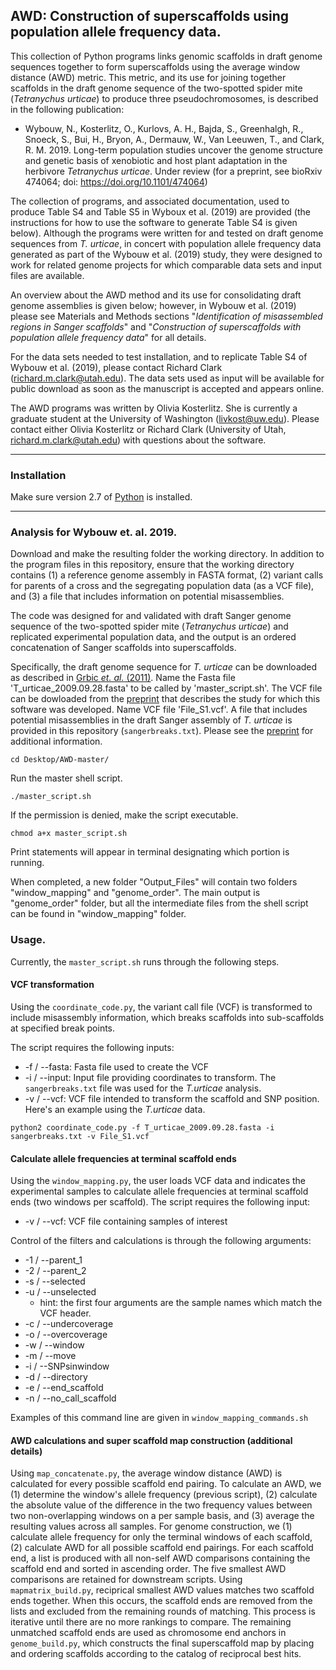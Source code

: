 ## AWD: Construction of superscaffolds using population allele frequency data. 

This collection of Python programs links genomic scaffolds in draft genome sequences together to form superscaffolds using the average window distance (AWD) metric. This metric, and its use for joining together scaffolds in the draft genome sequence of the two-spotted spider mite (*Tetranychus urticae*) to produce three pseudochromosomes, is described in the following publication:

- Wybouw, N., Kosterlitz, O., Kurlovs, A. H., Bajda, S., Greenhalgh, R., Snoeck, S., Bui, H., Bryon, A., Dermauw, W., Van Leeuwen, T., and Clark, R. M. 2019. Long-term population studies uncover the genome structure and genetic basis of xenobiotic and host plant adaptation in the herbivore *Tetranychus urticae*. Under review (for a preprint, see bioRxiv 474064; doi: https://doi.org/10.1101/474064)

The collection of programs, and associated documentation, used to produce Table S4 and Table S5 in Wyboux et al. (2019) are provided (the instructions for how to use the software to generate Table S4 is given below). Although the programs were written for and tested on draft genome sequences from *T. urticae*, in concert with population allele frequency data generated as part of the Wybouw et al. (2019) study, they were designed to work for related genome projects for which comparable data sets and input files are available.

An overview about the AWD method and its use for consolidating draft genome assemblies is given below; however, in Wybouw et al. (2019) please see Materials and Methods sections "*Identification of misassembled regions in Sanger scaffolds*" and "*Construction of superscaffolds with population allele frequency data*" for all details.

For the data sets needed to test installation, and to replicate Table S4 of Wybouw et al. (2019), please contact Richard Clark (richard.m.clark@utah.edu). The data sets used as input will be available for public download as soon as the manuscript is accepted and appears online.

The AWD programs was written by Olivia Kosterlitz. She is currently a graduate student at the University of Washington (livkost@uw.edu). Please contact either Olivia Kosterlitz or Richard Clark (University of Utah, richard.m.clark@utah.edu) with questions about the software.

---

### Installation

Make sure version 2.7 of [Python](https://www.python.org/download/releases/2.7/) is installed.

---

### Analysis for Wybouw et. al. 2019.

Download and make the resulting folder the working directory. In addition to the program files in this repository, ensure that the working directory contains (1) a reference genome assembly in FASTA format, (2) variant calls for parents of a cross and the segregating population data (as a VCF file), and (3) a file that includes information on potential misassemblies. 

The code was designed for and validated with draft Sanger genome sequence of the two-spotted spider mite (*Tetranychus urticae*) and replicated experimental population data, and the output is an ordered concatenation of Sanger scaffolds into superscaffolds. 

Specifically, the draft genome sequence for *T. urticae* can be downloaded as described in [Grbic *et. al.* (2011)](https://www.nature.com/articles/nature10640). Name the Fasta file 'T_urticae_2009.09.28.fasta' to be called by 'master_script.sh'. The VCF file can be dowloaded from the [preprint](https://doi.org/10.1101/474064) that describes the study for which this software was developed. Name VCF file 'File_S1.vcf'. A file that includes potential misassemblies in the draft Sanger assembly of *T. urticae* is provided in this repository (`sangerbreaks.txt`). Please see the [preprint](https://doi.org/10.1101/474064) for additional information. 

```
cd Desktop/AWD-master/
```
Run the master shell script.
```
./master_script.sh
```
If the permission is denied, make the script executable. 
```
chmod a+x master_script.sh
```
Print statements will appear in terminal designating which portion is running.

When completed, a new folder "Output_Files" will contain two folders "window_mapping" and "genome_order". The main output is "genome_order" folder, but all the intermediate files from the shell script can be found in "window_mapping" folder. 

### Usage. 

Currently, the `master_script.sh` runs through the following steps. 

#### VCF transformation

Using the `coordinate_code.py`, the variant call file (VCF) is transformed to include misassembly information, which breaks scaffolds into sub-scaffolds at specified break points. 

The script requires the following inputs:
- -f / --fasta: Fasta file used to create the VCF
- -i / --input: Input file providing coordinates to transform. The `sangerbreaks.txt` file was used for the *T.urticae* analysis.
- -v / --vcf: VCF file intended to transform the scaffold and SNP position. 
Here's an example using the *T.urticae* data. 
```
python2 coordinate_code.py -f T_urticae_2009.09.28.fasta -i sangerbreaks.txt -v File_S1.vcf
```

#### Calculate allele frequencies at terminal scaffold ends

Using the `window_mapping.py`, the user loads VCF data and indicates the experimental samples to calculate allele frequencies at terminal scaffold ends (two windows per scaffold). The script requires the following input:
- -v / --vcf: VCF file containing samples of interest

Control of the filters and calculations is through the following arguments:
- -1 / --parent_1
- -2 / --parent_2
- -s / --selected
- -u / --unselected
  - hint: the first four arguments are the sample names which match the VCF header. 
- -c / --undercoverage
- -o / --overcoverage
- -w / --window
- -m / --move
- -i / --SNPsinwindow
- -d / --directory
- -e / --end_scaffold
- -n / --no_call_scaffold

Examples of this command line are given in `window_mapping_commands.sh`

#### AWD calculations and super scaffold map construction (additional details)

Using `map_concatenate.py`, the average window distance (AWD) is calculated for every possible scaffold end pairing. To calculate an AWD, we (1) determine the window's allele frequency (previous script), (2) calculate the absolute value of the difference in the two frequency values between two non-overlapping windows on a per sample basis, and (3) average the resulting values across all samples. For genome construction, we (1) calculate allele frequency for only the terminal windows of each scaffold, (2) calculate AWD for all possible scaffold end pairings. For each scaffold end, a list is produced with all non-self AWD comparisons containing the scaffold end and sorted in ascending order. The five smallest AWD comparisons are retained for downstream scripts. Using `mapmatrix_build.py`, reciprical smallest AWD values matches two scaffold ends together. When this occurs, the scaffold ends are removed from the lists and excluded from the remaining rounds of matching. This process is iterative until there are no more rankings to compare. The remaining unmatched scaffold ends are used as chromosome end anchors in `genome_build.py`, which constructs the final superscaffold map by placing and ordering scaffolds according to the catalog of reciprocal best hits. 


